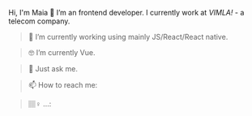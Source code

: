Hi, I'm Maia 👋
I’m an frontend developer. I currently work at _VIMLA!_ - a telecom company.


> 📱 I’m currently working using mainly JS/React/React native.

> 🤓 I’m currently Vue.

> 💬 Just ask me.

> 📫 How to reach me: 

> 🏽‍♀️ ...: 
